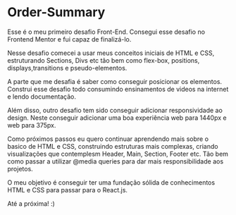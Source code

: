 # Order-Summary
Esse é o meu primeiro desafio Front-End. Consegui esse desafio no Frontend Mentor e fui capaz de finalizá-lo.

Nesse desafio comecei a usar meus conceitos iniciais de HTML e CSS, estruturando Sections, Divs etc tão bem como flex-box, positions, displays,transitions e pseudo-elementos.

A parte que me desafia é saber como conseguir posicionar os elementos.
Construi esse desafio todo consumindo ensinamentos de videos na internet e lendo documentação. 

Além disso, outro desafio tem sido conseguir adicionar responsividade ao design. Neste conseguir adicionar uma boa experiência web para 1440px e web para 375px.

Como próximos passos eu quero continuar aprendendo mais sobre o basico de HTML e CSS, construindo estruturas mais complexas, criando visualizações que contemplesm Header, Main, Section, Footer etc.
Tão bem como passar a utilizar @media queries para dar mais responsibilidade aos projetos. 

O meu objetivo é conseguir ter uma fundação sólida de conhecimentos HTML e CSS para passar para o React.js.

Até a próxima! :)
